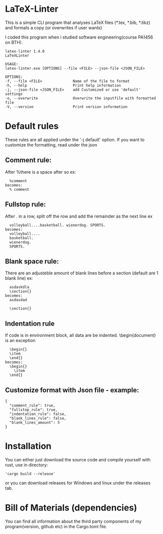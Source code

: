 # LaTeX-Linter
This is a simple CLI program that analyses LaTeX files (*.tex, *.bib, *.tikz) and formats a copy (or overwrites if user wants)

I coded this program when i studied software engineering(course PA1456 on BTH).
	
	latex-linter 1.4.0
	LaTeXLinter

	USAGE:
    latex-linter.exe [OPTIONS] --file <FILE> --json-file <JSON_FILE>

	OPTIONS:
    -f, --file <FILE>              Name of the file to format
    -h, --help                     Print help information
    -j, --json-file <JSON_FILE>    add Customized or use 'default' settings
    -o, --overwrite                Overwrite the inputfile with formatted file
    -V, --version                  Print version information

# Default rules 
These rules are all applied under the '-j default' option. If you want to customize the formatting, read under the json 
## Comment rule:
  After %there is a space after so 
  ex: 
  
  	  %comment
	becomes:
	  % comment
  
## Fullstop rule:
  After . in a row, split off the row and add the remainder as the next line
  ex
  
  	  volleyball....basketball. wienerdog. SPORTS.
	becomes:
	  volleyball....
      basketball.
      wienerdog.
      SPORTS.
## Blank space rule:
  There are an adjusteble amount of blank lines before a section (default are 1 blank line)
  ex:
 
 	  asdaskdla
	  \section{}
	becomes:
	  asdasdad
	
	  \section{}
      
## Indentation rule
  If code is in environment block, all data are be indented. \begin{document} is an exception
  
  	  \begin{}
  	  \item
  	  \end{}
	becomes:
  	  \begin{}
  	    \item
  	  \end{}


## Customize format with Json file - example:

	{
 	  "comment_rule": true,
	  "fullstop_rule": true,
	  "indentation_rule": false,
 	  "blank_lines_rule": false,
	  "blank_lines_amount": 5
	}

	  
# Installation
You can either just download the source code and compile yourself with rust, use in directory:

	'cargo build --release' 
	
or you can download releases for Windows and linux under the releases tab.

# Bill of Materials (dependencies)
You can find all information about the third party components of my program(version, github etc) in the Cargo.toml file. 

